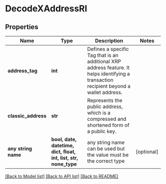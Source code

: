 # DecodeXAddressRI


## Properties
Name | Type | Description | Notes
------------ | ------------- | ------------- | -------------
**address_tag** | **int** | Defines a specific Tag that is an additional XRP address feature. It helps identifying a transaction recipient beyond a wallet address. | 
**classic_address** | **str** | Represents the public address, which is a compressed and shortened form of a public key. | 
**any string name** | **bool, date, datetime, dict, float, int, list, str, none_type** | any string name can be used but the value must be the correct type | [optional]

[[Back to Model list]](../README.md#documentation-for-models) [[Back to API list]](../README.md#documentation-for-api-endpoints) [[Back to README]](../README.md)


